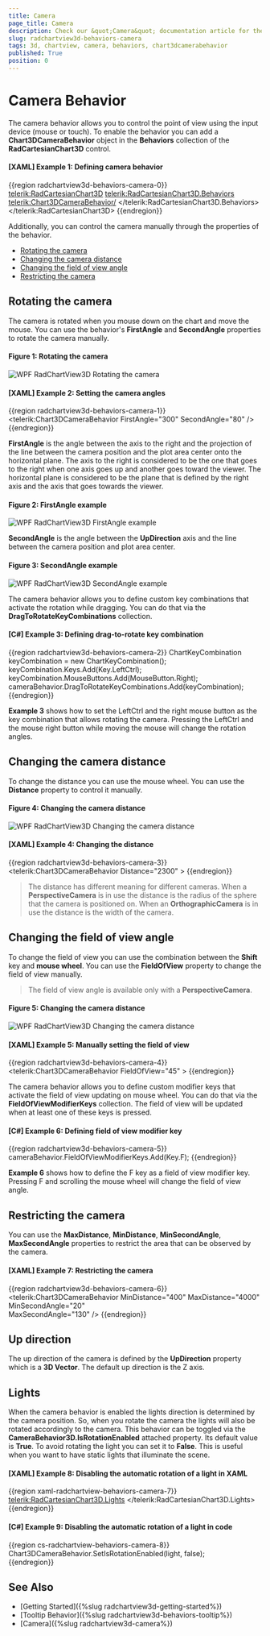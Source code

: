 ```yaml
---
title: Camera
page_title: Camera
description: Check our &quot;Camera&quot; documentation article for the RadChartView3D {{ site.framework_name }} control.
slug: radchartview3d-behaviors-camera
tags: 3d, chartview, camera, behaviors, chart3dcamerabehavior
published: True
position: 0
---
```


# Camera Behavior

The camera behavior allows you to control the point of view using the input device (mouse or touch). To enable the behavior you can add a __Chart3DCameraBehavior__ object in the __Behaviors__ collection of the __RadCartesianChart3D__ control.

#### __[XAML] Example 1: Defining camera behavior__
{{region radchartview3d-behaviors-camera-0}}
	<telerik:RadCartesianChart3D>
		<telerik:RadCartesianChart3D.Behaviors>
			<telerik:Chart3DCameraBehavior/>
		</telerik:RadCartesianChart3D.Behaviors>	
	</telerik:RadCartesianChart3D>
{{endregion}}

Additionally, you can control the camera manually through the properties of the behavior.
	
* [Rotating the camera](#rotation-the-camera)
* [Changing the camera distance](#changing-the-camera-distance)
* [Changing the field of view angle](#changing-the-field-of-view-angle)
* [Restricting the camera](#restricting-the-camera)

## Rotating the camera

The camera is rotated when you mouse down on the chart and move the mouse. You can use the behavior's __FirstAngle__ and __SecondAngle__ properties to rotate the camera manually.

#### __Figure 1: Rotating the camera__
![WPF RadChartView3D Rotating the camera](images/radchartview-3d-behaviors-camera-0.png)

#### __[XAML] Example 2: Setting the camera angles__
{{region radchartview3d-behaviors-camera-1}}
	<telerik:Chart3DCameraBehavior FirstAngle="300" SecondAngle="80" />
{{endregion}}

__FirstAngle__ is the angle between the axis to the right and the projection of the line between the camera position and the plot area center onto the horizontal plane. The axis to the right is considered to be the one that goes to the right when one axis goes up and another goes toward the viewer. The horizontal plane is considered to be the plane that is defined by the right axis and the axis that goes towards the viewer.

#### __Figure 2: FirstAngle example__
![WPF RadChartView3D FirstAngle example](images/radchartview-3d-behaviors-camera-1.png)

__SecondAngle__ is the angle between the __UpDirection__ axis and the line between the camera position and plot area center.

#### __Figure 3: SecondAngle example__
![WPF RadChartView3D SecondAngle example](images/radchartview-3d-behaviors-camera-2.png)

The camera behavior allows you to define custom key combinations that activate the rotation while dragging. You can do that via the __DragToRotateKeyCombinations__ collection.

#### __[C#] Example 3: Defining drag-to-rotate key combination__
{{region radchartview3d-behaviors-camera-2}}
	ChartKeyCombination keyCombination = new ChartKeyCombination();
	keyCombination.Keys.Add(Key.LeftCtrl);
	keyCombination.MouseButtons.Add(MouseButton.Right);
	cameraBehavior.DragToRotateKeyCombinations.Add(keyCombination);
{{endregion}}

__Example 3__ shows how to set the LeftCtrl and the right mouse button as the key combination that allows rotating the camera. Pressing the LeftCtrl and the mouse right button while moving the mouse will change the rotation angles.

## Changing the camera distance

To change the distance you can use the mouse wheel. You can use the __Distance__ property to control it manually. 

#### __Figure 4: Changing the camera distance__
![WPF RadChartView3D Changing the camera distance](images/radchartview-3d-behaviors-camera-3.png)

#### __[XAML] Example 4: Changing the distance__
{{region radchartview3d-behaviors-camera-3}}
	<telerik:Chart3DCameraBehavior Distance="2300" >
{{endregion}}

>The distance has different meaning for different cameras. When a __PerspectiveCamera__ is in use the distance is the radius of the sphere that the camera is positioned on. When an __OrthographicCamera__ is in use the distance is the width of the camera.

## Changing the field of view angle

To change the field of view you can use the combination between the __Shift__ key and __mouse wheel__. You can use the __FieldOfView__ property to change the field of view manually.

>The field of view angle is available only with a __PerspectiveCamera__.

#### __Figure 5: Changing the camera distance__
![WPF RadChartView3D Changing the camera distance](images/radchartview-3d-behaviors-camera-4.png)

#### __[XAML] Example 5: Manually setting the field of view__
{{region radchartview3d-behaviors-camera-4}}
	<telerik:Chart3DCameraBehavior FieldOfView="45" >
{{endregion}}
	
The camera behavior allows you to define custom modifier keys that activate the field of view updating on mouse wheel. You can do that via the __FieldOfViewModifierKeys__ collection. The field of view will be updated when at least one of these keys is pressed.

#### __[C#] Example 6: Defining field of view modifier key__
{{region radchartview3d-behaviors-camera-5}}
	cameraBehavior.FieldOfViewModifierKeys.Add(Key.F);
{{endregion}}

__Example 6__ shows how to define the F key as a field of view modifier key. Pressing F and scrolling the mouse wheel will change the field of view angle. 

## Restricting the camera

You can use the __MaxDistance__, __MinDistance__, __MinSecondAngle__, __MaxSecondAngle__ properties to restrict the area that can be observed by the camera.

#### __[XAML] Example 7: Restricting the camera__
{{region radchartview3d-behaviors-camera-6}}
	<telerik:Chart3DCameraBehavior MinDistance="400"
								   MaxDistance="4000"
                                   MinSecondAngle="20"                                               
							       MaxSecondAngle="130" />
{{endregion}}

## Up direction

The up direction of the camera is defined by the __UpDirection__ property which is a __3D Vector__. The default up direction is the Z axis.

## Lights

When the camera behavior is enabled the lights direction is determined by the camera position. So, when you rotate the camera the lights will also be rotated accordingly to the camera. This behavior can be toggled via the __CameraBehavior3D.IsRotationEnabled__ attached property. Its default value is __True__. To avoid rotating the light you can set it to __False__. This is useful when you want to have static lights that illuminate the scene.

#### __[XAML] Example 8: Disabling the automatic rotation of a light in XAML__
{{region xaml-radchartview-behaviors-camera-7}}
	<telerik:RadCartesianChart3D.Lights>
		<DirectionalLight telerik:Chart3DCameraBehavior.IsRotationEnabled="False" />
	</telerik:RadCartesianChart3D.Lights>
{{endregion}}

#### __[C#] Example 9: Disabling the automatic rotation of a light in code__
{{region cs-radchartview-behaviors-camera-8}}
	Chart3DCameraBehavior.SetIsRotationEnabled(light, false);	
{{endregion}}

## See Also

* [Getting Started]({%slug radchartview3d-getting-started%})
* [Tooltip Behavior]({%slug radchartview3d-behaviors-tooltip%})
* [Camera]({%slug radchartview3d-camera%})